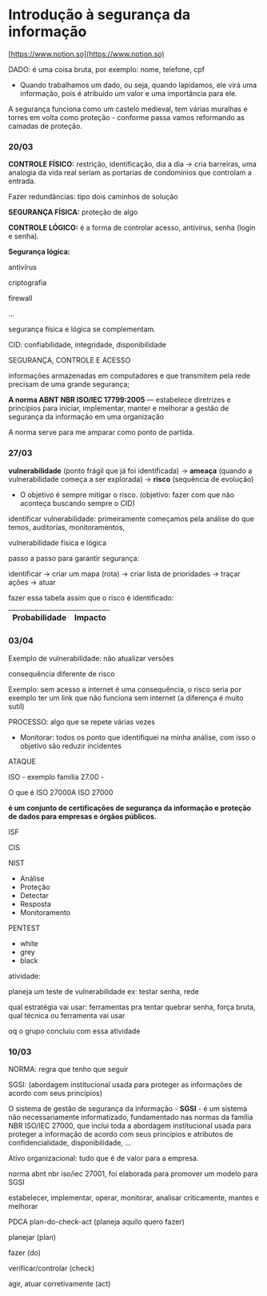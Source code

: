 # Introdução à segurança da informação

[https://www.notion.so](https://www.notion.so)

DADO: é uma coisa bruta, por exemplo: nome, telefone, cpf

- Quando trabalhamos um dado, ou seja, quando lapidamos, ele virá uma informação, pois é atribuído um valor e uma importância para ele.

A segurança funciona como um castelo medieval, tem várias muralhas e torres em volta como proteção - conforme passa vamos reformando as camadas de proteção.

### 20/03

**CONTROLE FÍSICO:** restrição, identificação, dia a dia → cria barreiras, uma analogia da vida real seriam as portarias de condomínios que controlam a entrada.

Fazer redundâncias: tipo dois caminhos de solução

**SEGURANÇA FÍSICA:** proteção de algo

**CONTROLE LÓGICO:** é a forma de controlar acesso, antivírus, senha (login e senha).

**Segurança lógica:**

antivírus

criptografia

firewall

…

segurança física e lógica se complementam.

CID: confiabilidade, integridade, disponibilidade

SEGURANÇA, CONTROLE E ACESSO

informações armazenadas em computadores e que transmitem pela rede precisam de uma grande segurança;

**A norma ABNT NBR ISO/IEC 17799:2005** ― estabelece diretrizes e princípios para iniciar, implementar, manter e melhorar a gestão de segurança da informação em uma organização

A norma serve para me amparar como ponto de partida.

### 27/03

**vulnerabilidade** (ponto frágil que já foi identificada) → **ameaça** (quando a vulnerabilidade começa a ser explorada) → **risco** (sequência de evolução)

- O objetivo é sempre mitigar o risco. (objetivo: fazer com que não aconteça buscando sempre o CID)

identificar vulnerabilidade: primeiramente começamos pela análise do que temos, auditorias, monitoramentos, 

vulnerabilidade física e lógica

passo a passo para garantir segurança:

identificar → criar um mapa (rota) → criar lista de prioridades → traçar ações → atuar

fazer essa tabela assim que o risco é identificado:

| Probabilidade | Impacto |
| --- | --- |

### 03/04

Exemplo de vulnerabilidade: não atualizar versões

consequência diferente de risco

Exemplo: sem acesso a internet é uma consequência, o risco seria por exemplo ter um link que não funciona sem internet (a diferença é muito sutil)

PROCESSO: algo que se repete várias vezes 

- Monitorar: todos os ponto que identifiquei na minha análise, com isso o objetivo são reduzir incidentes

ATAQUE

ISO - exemplo família 27.00 - 

O que é ISO 27000A ISO 27000

**é um conjunto de certificações de segurança da informação e proteção de dados para empresas e órgãos públicos.**

ISF

CIS

NIST

- Análise
- Proteção
- Detectar
- Resposta
- Monitoramento

PENTEST

- white
- grey
- black

atividade:

planeja um teste de vulnerabilidade ex: testar senha,  rede

qual estratégia vai usar: ferramentas pra tentar quebrar senha, força bruta, qual técnica ou ferramenta vai usar

oq o grupo concluiu com essa atividade

### 10/03

NORMA: regra que tenho que seguir

SGSI: (abordagem institucional usada para proteger as informações de acordo com seus princípios)

O sistema de gestão de segurança da informação - **SGSI** - é um sistema não necessariamente informatizado, fundamentado nas normas da família NBR ISO/IEC 27000, que inclui toda a abordagem institucional usada para proteger a informação de acordo com seus princípios e atributos de confidencialidade, disponibilidade, ...

Ativo organizacional: tudo que é de valor para a empresa.

norma abnt nbr iso/iec 27001, foi elaborada para promover um modelo para SGSI

estabelecer, implementar, operar, monitorar, analisar criticamente, mantes e melhorar

PDCA plan-do-check-act (planeja aquilo quero fazer)

planejar (plan)

fazer (do)

verificar/controlar (check)

agir, atuar corretivamente (act)